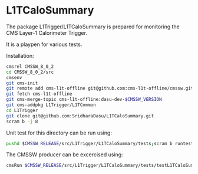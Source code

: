 # L1TCaloSummary

The package L1Trigger/L1TCaloSummary is prepared for monitoring the
CMS Layer-1 Calorimeter Trigger.

It is a playpen for various tests.

Installation:

```bash
cmsrel CMSSW_8_0_2
cd CMSSW_8_0_2/src
cmsenv
git cms-init
git remote add cms-l1t-offline git@github.com:cms-l1t-offline/cmssw.git
git fetch cms-l1t-offline
git cms-merge-topic cms-l1t-offline:dasu-dev-$CMSSW_VERSION
git cms-addpkg L1Trigger/L1TCommon
cd L1Trigger
git clone git@github.com:SridharaDasu/L1TCaloSummary.git
scram b -j 8
```

Unit test for this directory can be run using:

```bash
pushd $CMSSW_RELEASE/src/L1Trigger/L1TCaloSummary/tests;scram b runtests;popd
```

The CMSSW producer can be excercised using:

```bash
cmsRun $CMSSW_RELEASE/src/L1Trigger/L1TCaloSummary/tests/testL1TCaloSummary.py runNumber=260627 dataStream=/JetHT/Run2015D-v1/RAW
```
